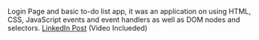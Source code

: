 Login Page and basic to-do list app, it was an application on using HTML, CSS, JavaScript events and event handlers as well as DOM nodes and selectors.
[LinkedIn Post](https://www.linkedin.com/feed/update/urn:li:activity:6840045691264413696/) (Video Inclueded)
